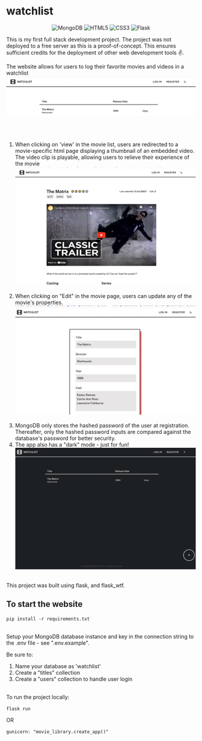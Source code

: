 # watchlist
<div align="center">

![MongoDB](https://img.shields.io/badge/MongoDB-%234ea94b.svg?style=for-the-badge&logo=mongodb&logoColor=white)
![HTML5](https://img.shields.io/badge/html5-%23E34F26.svg?style=for-the-badge&logo=html5&logoColor=white)
![CSS3](https://img.shields.io/badge/css3-%231572B6.svg?style=for-the-badge&logo=css3&logoColor=white)
![Flask](https://img.shields.io/badge/flask-%23000.svg?style=for-the-badge&logo=flask&logoColor=white)

</div>
This is my first full stack development project. The project was not deployed to a free server as this is a proof-of-concept. This ensures sufficient credits for the deployment of other web development tools ✌️. <br>

The website allows for users to log their favorite movies and videos in a watchlist
<img title="home" src="./imgs/home.png"><br><br><br><br>

1. When clicking on 'view' in the movie list, users are redirected to a movie-specific html page displaying a thumbnail of an embedded video. The video clip is playable, allowing users to relieve their experience of the movie
<img title="play" src="./imgs/movie.png"><br><br>
2. When clicking on "Edit" in the movie page, users can update any of the movie's properties.
<img title="Edit" src="./imgs/edit.png"><br><br> 
3. MongoDB only stores the hashed password of the user at registration. Thereafter, only the hashed password inputs are compared against the database's password for better security.
4. The app also has a "dark" mode - just for fun!
<img title="Edit" src="./imgs/darkmode.png"><br><br> 

This project was built using flask, and flask_wtf.

## To start the website
```
pip install -r requirements.txt
```

<br>
Setup your MongoDB database instance and key in the connection string to the .env file - see ".env.example". 

Be sure to:
1. Name your database as 'watchlist'
2. Create a "titles" collection
3. Create a "users" collection to handle user login

<br>
To run the project locally:

```
flask run
```

OR

```
gunicorn: "movie_library.create_app()"
```